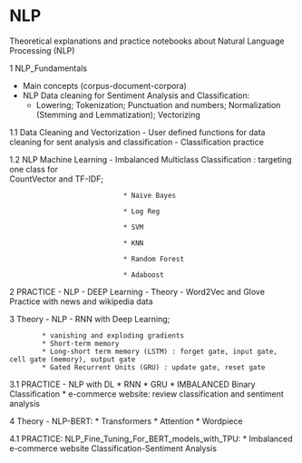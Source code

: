 # NLP
Theoretical explanations and practice notebooks about Natural Language Processing (NLP)

1 NLP_Fundamentals
  
   - Main concepts (corpus-document-corpora)
   - NLP Data cleaning for Sentiment Analysis and Classification: 
        - Lowering; Tokenization; Punctuation and numbers; Normalization (Stemming and Lemmatization); Vectorizing
  
1.1 Data Cleaning and Vectorization
    - User defined functions for data cleaning for sent analysis and classification 
    - Classification practice

1.2  NLP Machine Learning - Imbalanced Multiclass Classification : targeting one class for  
                            CountVector and TF-IDF;
                            
                                * Naive Bayes
                                
                                * Log Reg
                                
                                * SVM
                                
                                * KNN
                                
                                * Random Forest
                                
                                * Adaboost
                                
2 PRACTICE - NLP -  DEEP Learning - Theory - Word2Vec and Glove Practice with news and wikipedia data

3 Theory - NLP - RNN with Deep Learning;
            
            * vanishing and exploding gradients
            * Short-term memory
            * Long-short term memory (LSTM) : forget gate, input gate, cell gate (memory), output gate
            * Gated Recurrent Units (GRU) : update gate, reset gate

3.1 PRACTICE - NLP with DL 
              * RNN 
              * GRU 
              * IMBALANCED Binary Classification 
              * e-commerce website: review classification and sentiment analysis

4 Theory - NLP-BERT: 
            * Transformers 
            * Attention 
            * Wordpiece

4.1 PRACTICE: NLP_Fine_Tuning_For_BERT_models_with_TPU: 
              * Imbalanced e-commerce website Classification-Sentiment Analysis
